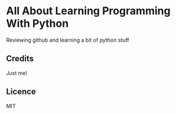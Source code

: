 # All About Learning Programming With Python
Reviewing github and learning a bit of python stuff

## Credits
Just me!

## Licence 
MIT
